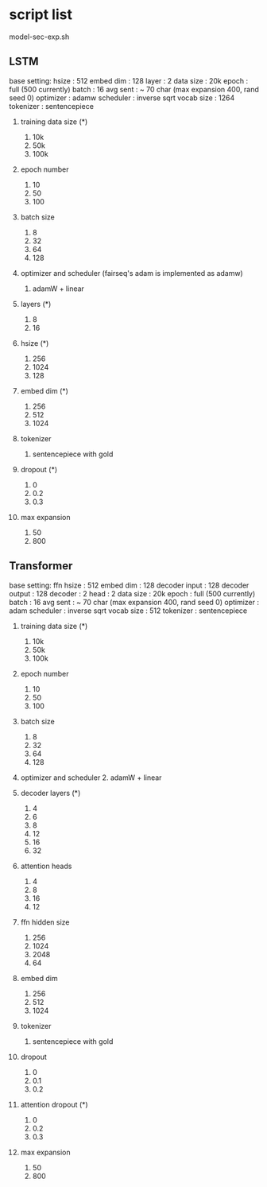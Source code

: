 # script list

model-sec-exp.sh

## LSTM

base setting:
    hsize           : 512
    embed dim       : 128
    layer           : 2
    data size       : 20k
    epoch           : full (500 currently)
    batch           : 16
    avg sent        : ~ 70 char (max expansion 400, rand seed 0)
    optimizer       : adamw
    scheduler       : inverse sqrt
    vocab size      : 1264
    tokenizer       : sentencepiece

1. training data size (*)
    1. 10k
    2. 50k
    3. 100k

2. epoch number
    1. 10
    2. 50
    3. 100

3. batch size
    1. 8
    2. 32
    3. 64
    4. 128

4. optimizer and scheduler (fairseq's adam is implemented as adamw)
    1. adamW + linear

5. layers (*)
    1. 8
    2. 16

6. hsize (*)
    1. 256
    2. 1024
    3. 128

7. embed dim (*)
    1. 256
    2. 512
    3. 1024

8. tokenizer
    1. sentencepiece with gold

9. dropout (*)
    1. 0
    3. 0.2
    4. 0.3

10. max expansion
    1. 50
    2. 800

## Transformer

base setting:
    ffn hsize       : 512
    embed dim       : 128
    decoder input   : 128
    decoder output  : 128
    decoder         : 2
    head            : 2
    data size       : 20k
    epoch           : full (500 currently)
    batch           : 16
    avg sent        : ~ 70 char (max expansion 400, rand seed 0)
    optimizer       : adam
    scheduler       : inverse sqrt
    vocab size      : 512
    tokenizer       : sentencepiece

1. training data size (*)
    1. 10k
    2. 50k
    3. 100k

2. epoch number
    1. 10
    2. 50
    3. 100

3. batch size
    1. 8
    2. 32
    3. 64
    4. 128

4. optimizer and scheduler
    2. adamW + linear

5. decoder layers (*)
    1. 4
    2. 6
    3. 8
    4. 12
    5. 16
    6. 32

6. attention heads
    1. 4
    2. 8
    3. 16
    4. 12

7. ffn hidden size
    1. 256
    2. 1024
    3. 2048
    4. 64

8. embed dim
    1. 256
    2. 512
    3. 1024

11. tokenizer
    1. sentencepiece with gold

12. dropout
    1. 0
    2. 0.1
    3. 0.2

13. attention dropout (*)
    1. 0
    2. 0.2
    3. 0.3

14. max expansion
    1. 50
    2. 800
